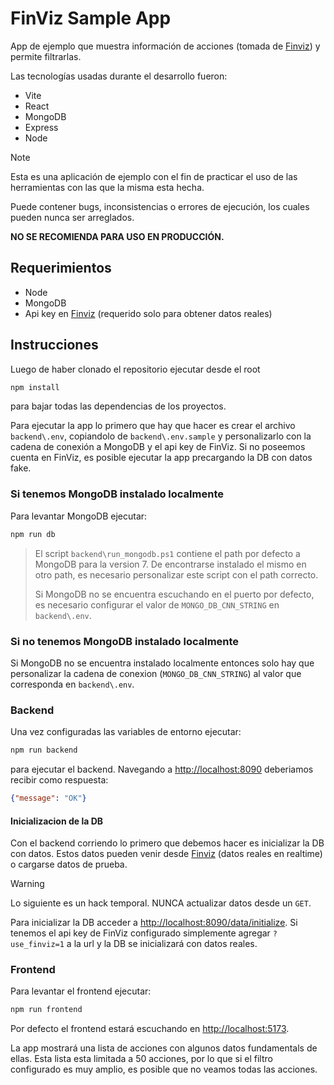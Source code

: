 # FinViz Sample App

App de ejemplo que muestra información de acciones (tomada de [Finviz](https://finviz.com/)) y permite filtrarlas.

Las tecnologías usadas durante el desarrollo fueron:

- Vite
- React
- MongoDB
- Express
- Node

> [!NOTE]
> Esta es una aplicación de ejemplo con el fin de practicar el uso de las herramientas con las que la misma esta hecha.
>
> Puede contener bugs, inconsistencias o errores de ejecución, los cuales pueden nunca ser arreglados.
>
> **NO SE RECOMIENDA PARA USO EN PRODUCCIÓN.**

## Requerimientos

- Node
- MongoDB
- Api key en [Finviz](https://finviz.com/) (requerido solo para obtener datos reales)

## Instrucciones

Luego de haber clonado el repositorio ejecutar desde el root

```sh
npm install
```

para bajar todas las dependencias de los proyectos.

Para ejecutar la app lo primero que hay que hacer es crear el archivo `backend\.env`, copiandolo de `backend\.env.sample` y personalizarlo con la cadena de conexión a MongoDB y el api key de FinViz. Si no poseemos cuenta en FinViz, es posible ejecutar la app precargando la DB con datos fake.

### Si tenemos MongoDB instalado localmente

Para levantar MongoDB ejecutar:

```sh
npm run db
```

> El script `backend\run_mongodb.ps1` contiene el path por defecto a MongoDB para la version 7. De encontrarse instalado el mismo en otro path, es necesario personalizar este script con el path correcto.
>
> Si MongoDB no se encuentra escuchando en el puerto por defecto, es necesario configurar el valor de `MONGO_DB_CNN_STRING` en `backend\.env`.

### Si no tenemos MongoDB instalado localmente

Si MongoDB no se encuentra instalado localmente entonces solo hay que personalizar la cadena de conexion (`MONGO_DB_CNN_STRING`) al valor que corresponda en `backend\.env`.

### Backend

Una vez configuradas las variables de entorno ejecutar:

```sh
npm run backend
```

para ejecutar el backend. Navegando a [http://localhost:8090](http://localhost:8090) deberiamos recibir como respuesta:

```json
{"message": "OK"}
```

#### Inicializacion de la DB

Con el backend corriendo lo primero que debemos hacer es inicializar la DB con datos. Estos datos pueden venir desde [Finviz](https://finviz.com/) (datos reales en realtime) o cargarse datos de prueba.

> [!WARNING]
> Lo siguiente es un hack temporal. NUNCA actualizar datos desde un `GET`.

Para inicializar la DB acceder a [http://localhost:8090/data/initialize](http://localhost:8090/data/initialize). Si tenemos el api key de FinViz configurado simplemente agregar `?use_finviz=1` a la url y la DB se inicializará con datos reales.

### Frontend

Para levantar el frontend ejecutar:

```sh
npm run frontend
```

Por defecto el frontend estará escuchando en [http://localhost:5173](http://localhost:5173).

La app mostrará una lista de acciones con algunos datos fundamentals de ellas. Esta lista esta limitada a 50 acciones, por lo que si el filtro configurado es muy amplio, es posible que no veamos todas las acciones.
